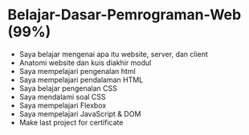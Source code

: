 # Belajar-Dasar-Pemrograman-Web (99%)

* Saya belajar mengenai apa itu website, server, dan client  
* Anatomi website dan kuis diakhir modul
* Saya mempelajari pengenalan html
* Saya mempelajari pendalaman HTML
* Saya belajar pengenalan CSS
* Saya mendalami soal CSS
* Saya mempelajari Flexbox
* Saya mempelajari JavaScript & DOM
* Make last project for certificate
